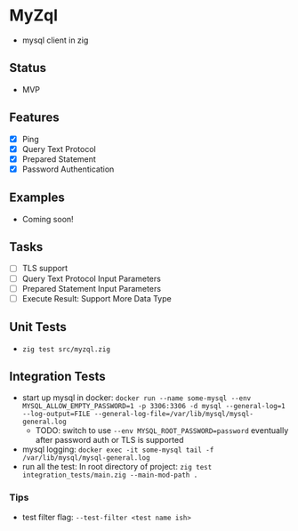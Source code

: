 # MyZql
- mysql client in zig

## Status
- MVP

## Features
- [x] Ping
- [x] Query Text Protocol
- [x] Prepared Statement
- [x] Password Authentication

## Examples
- Coming soon!

## Tasks
- [ ] TLS support
- [ ] Query Text Protocol Input Parameters
- [ ] Prepared Statement Input Parameters
- [ ] Execute Result: Support More Data Type

## Unit Tests
- `zig test src/myzql.zig`

## Integration Tests
- start up mysql in docker: `docker run --name some-mysql --env MYSQL_ALLOW_EMPTY_PASSWORD=1 -p 3306:3306 -d mysql --general-log=1 --log-output=FILE --general-log-file=/var/lib/mysql/mysql-general.log`
  - TODO:  switch to use `--env MYSQL_ROOT_PASSWORD=password` eventually after password auth or TLS is supported
- mysql logging: `docker exec -it some-mysql tail -f /var/lib/mysql/mysql-general.log`
- run all the test: In root directory of project: `zig test integration_tests/main.zig --main-mod-path .`

### Tips
- test filter flag: `--test-filter <test name ish>`
